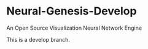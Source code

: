 # Neural-Genesis-Develop
An Open Source Visualization Neural Network Engine

This is a develop branch.